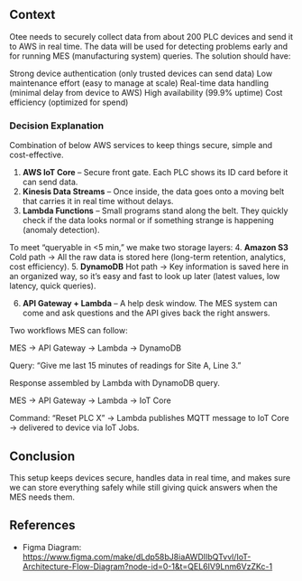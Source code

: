 ## Context
Otee needs to securely collect data from about 200 PLC devices and send it to AWS in real time. The data will be used for detecting problems early and for running MES (manufacturing system) queries. 
The solution should have:

Strong device authentication (only trusted devices can send data)
Low maintenance effort (easy to manage at scale)
Real-time data handling (minimal delay from device to AWS)
High availability (99.9% uptime)
Cost efficiency (optimized for spend)

### Decision Explanation  

Combination of below AWS services to keep things secure, simple and cost-effective.  

1. **AWS IoT Core** – Secure front gate. Each PLC shows its ID card before it can send data.  
2. **Kinesis Data Streams** – Once inside, the data goes onto a moving belt that carries it in real time without delays.  
3. **Lambda Functions** – Small programs stand along the belt. They quickly check if the data looks normal or if something strange is happening (anomaly detection).  

To meet “queryable in <5 min,” we make two storage layers:
4. **Amazon S3** Cold path → All the raw data is stored here (long-term retention, analytics, cost efficiency).
5. **DynamoDB** Hot path → Key information is saved here in an organized way, so it’s easy and fast to look up later (latest values, low latency, quick queries).

6. **API Gateway + Lambda** – A help desk window. The MES system can come and ask questions and the API gives back the right answers.  

Two workflows MES can follow:

MES → API Gateway → Lambda → DynamoDB

Query: “Give me last 15 minutes of readings for Site A, Line 3.”

Response assembled by Lambda with DynamoDB query.

MES → API Gateway → Lambda → IoT Core

Command: “Reset PLC X” → Lambda publishes MQTT message to IoT Core → delivered to device via IoT Jobs.

## Conclusion
This setup keeps devices secure, handles data in real time, and makes sure we can store everything safely while still giving quick answers when the MES needs them.  


## References
- Figma Diagram: https://www.figma.com/make/dLdp58bJ8iaAWDIIbQTvvl/IoT-Architecture-Flow-Diagram?node-id=0-1&t=QEL6IV9Lnm6VzZKc-1

